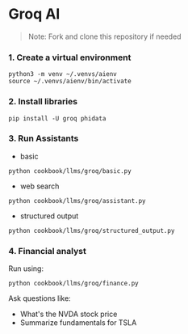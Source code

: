 # Groq AI

> Note: Fork and clone this repository if needed

### 1. Create a virtual environment

```shell
python3 -m venv ~/.venvs/aienv
source ~/.venvs/aienv/bin/activate
```

### 2. Install libraries

```shell
pip install -U groq phidata
```

### 3. Run Assistants

- basic

```shell
python cookbook/llms/groq/basic.py
```

- web search

```shell
python cookbook/llms/groq/assistant.py
```

- structured output

```shell
python cookbook/llms/groq/structured_output.py
```

### 4. Financial analyst

Run using:

```shell
python cookbook/llms/groq/finance.py
```

Ask questions like:
- What's the NVDA stock price
- Summarize fundamentals for TSLA
